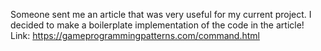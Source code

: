 
Someone sent me an article that was very useful for my current project. I decided to make a boilerplate implementation of the code in the article!
Link: https://gameprogrammingpatterns.com/command.html
